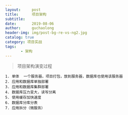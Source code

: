 ```yaml
---
layout:     post
title:      项目架构
subtitle:   
date:       2019-08-06
author:     guchaolong
header-img: img/post-bg-re-vs-ng2.jpg
catalog: true
category: 项目实战
tags:
       - 架构
---
```

>项目架构演变过程


    1. 单体  一个服务器，项目打包，放到服务器，数据库也使用该服务器  
    2. 应用和数据库单独部署  
    3. 应用和数据库集群部署  
    4. 数据库压力变大，读写分离  
    5. 使用缓存加快速度  
    6. 数据库分库分表  
    7. 应用拆分（微服务）